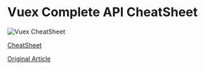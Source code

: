 # Vuex Complete API CheatSheet

![Vuex CheatSheet](https://cdn-images-1.medium.com/max/1776/1*jaJ6yhGVvrB96VPnSMKb_w.png)

[CheatSheet](http://vuejs-tips.github.io/vuex-cheatsheet)

[Original Article](https://medium.com/vuejs-tips/vuex-complete-api-cheatsheet-c581cba1eb1d)
